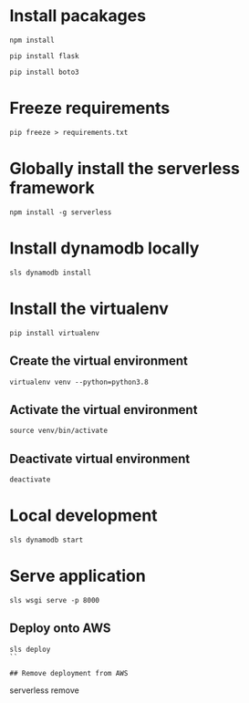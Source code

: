 
# Install pacakages

```
npm install
```

```
pip install flask
```

```
pip install boto3
```

# Freeze requirements

```
pip freeze > requirements.txt
```

# Globally install the serverless framework

```
npm install -g serverless
```

# Install dynamodb locally

```
sls dynamodb install
```

# Install the virtualenv

```
pip install virtualenv
```

## Create the virtual environment
```
virtualenv venv --python=python3.8
```

## Activate the virtual environment

```
source venv/bin/activate
```

## Deactivate virtual environment

```
deactivate
```

# Local development

```
sls dynamodb start
```

# Serve application

```
sls wsgi serve -p 8000
```

## Deploy onto AWS

```
sls deploy
``

## Remove deployment from AWS

```
serverless remove
```